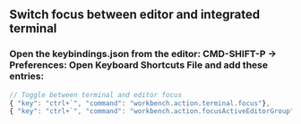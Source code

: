 ## Switch focus between editor and integrated terminal

### Open the keybindings.json from the editor: CMD-SHIFT-P -> Preferences: Open Keyboard Shortcuts File and add these entries:

```javascript
// Toggle between terminal and editor focus
{ "key": "ctrl+`", "command": "workbench.action.terminal.focus"},
{ "key": "ctrl+`", "command": "workbench.action.focusActiveEditorGroup", "when": "terminalFocus"}
```